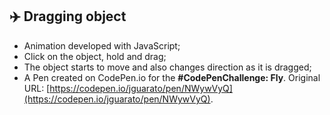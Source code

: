 ## ✈️ Dragging object

* Animation developed with JavaScript;
* Click on the object, hold and drag;
* The object starts to move and also changes direction as it is dragged;
* A Pen created on CodePen.io for the <strong>#CodePenChallenge: Fly</strong>. Original URL: [https://codepen.io/jguarato/pen/NWywVyQ](https://codepen.io/jguarato/pen/NWywVyQ).
